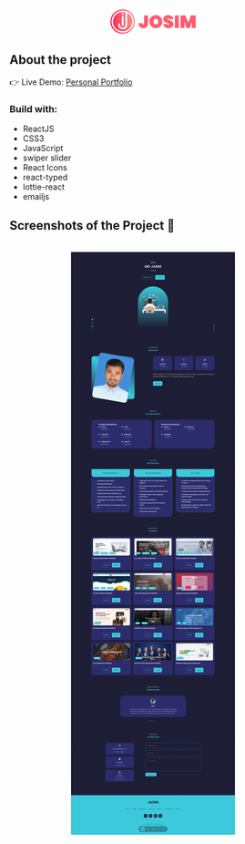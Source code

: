 <div align='center'><img width="150" src='./src/assets/personal-logo.png'/></div>

<h2>About the project</h2>

👉 Live Demo: <a target="_blank" href='https://ismailjosim.netlify.app/'>Personal Portfolio</a>

<h3>Build with:</h3>

* ReactJS
* CSS3
* JavaScript
* swiper slider
* React Icons
* react-typed
* lottie-react
* emailjs

<h2>Screenshots of the Project 📸</h2>
<br>

<div align='center'>
<img src='./src/assets/Portfolio-Demo.png'/>
</div>
